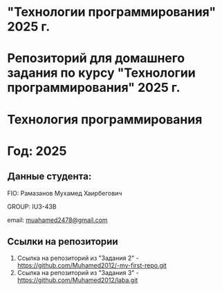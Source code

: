 # "Технологии программирования" 2025 г.
Репозиторий для домашнего задания по курсу "Технологии программирования" 2025 г.
=======
# Технология программирования
# Год: 2025

## Данные студента:

FIO: Рамазанов Мухамед Хаирбегович 

GROUP: IU3-43B

email: muahamed2478@gmail.com

## Ссылки на репозитории



1. Ссылка на репозиторий из "Задания 2" - https://github.com/Muhamed2012/-my-first-repo.git
2. Ссылка на репозиторий из "Задания 3" - https://github.com/Muhamed2012/laba.git

